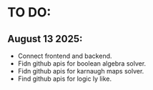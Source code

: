 # TO DO:
## August 13 2025:
- Connect frontend and backend.
- Fidn github apis for boolean algebra solver.
- Fidn github apis for karnaugh maps solver.
- Find github apis for logic ly like.

